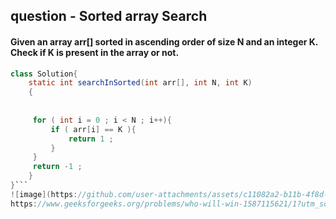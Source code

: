 ## question - Sorted array Search 
#### Given an array arr[] sorted in ascending order of size N and an integer K. Check if K is present in the array or not.
```java
class Solution{
    static int searchInSorted(int arr[], int N, int K)
    {
        
        
     for ( int i = 0 ; i < N ; i++){
         if ( arr[i] == K ){
             return 1 ;
         }
     }
     return -1 ;
    }
}```
![image](https://github.com/user-attachments/assets/c11082a2-b11b-4f8d-b322-3f6dc4b122ab)
https://www.geeksforgeeks.org/problems/who-will-win-1587115621/1?utm_source=youtube&utm_medium=collab_striver_ytdescription&utm_campaign=who-will-win
